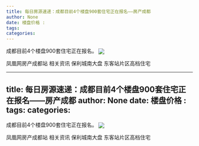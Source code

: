 ```yaml
---
title: 每日房源速递：成都目前4个楼盘900套住宅正在报名——房产成都
author: None
date: 楼盘价格 : 
tags: 
categories: 
---
```

                    
<!-- more -->
成都目前4个楼盘900套住宅正在报名。
<img align="center" border="0" src="//s2.ifengimg.com/2019/02/21/2895e23b12de430fbf119606333ac8cb.png" />
                        
                        
                        
                        
                                        
                    
                    
                
                    
                    
                    
                
                    
                
凤凰网房产成都站
相关资讯
保利城南大盘
东客站片区高档住宅
	                        
	                    
	                        
	                    
---
title: 每日房源速递：成都目前4个楼盘900套住宅正在报名——房产成都
author: None
date: 楼盘价格 : 
tags: 
categories: 
---
                    
<!-- more -->
成都目前4个楼盘900套住宅正在报名。
<img align="center" border="0" src="//s2.ifengimg.com/2019/02/21/2895e23b12de430fbf119606333ac8cb.png" />
                        
                        
                        
                        
                                        
                    
                    
                
                    
                    
                    
                
                    
                
凤凰网房产成都站
相关资讯
保利城南大盘
东客站片区高档住宅
	                        
	                    
	                        
	                    
